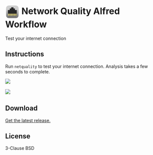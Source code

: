 # <img src='Workflow/icon.png' width='45' align='center' alt='icon'> Network Quality Alfred Workflow

Test your internet connection

## Instructions

Run `netquality` to test your internet connection. Analysis takes a few seconds to complete.

![](https://user-images.githubusercontent.com/1699443/163657341-0ecd9008-fb6d-4bd7-9dea-eaf080157d18.png)

![](https://user-images.githubusercontent.com/1699443/163657259-6df4cbdf-5f6f-4142-a305-4f7444081b28.png)

## Download

[Get the latest release.](https://github.com/alfredapp/network-quality-workflow/releases/latest/download/Network.Quality.alfredworkflow)

## License

3-Clause BSD
